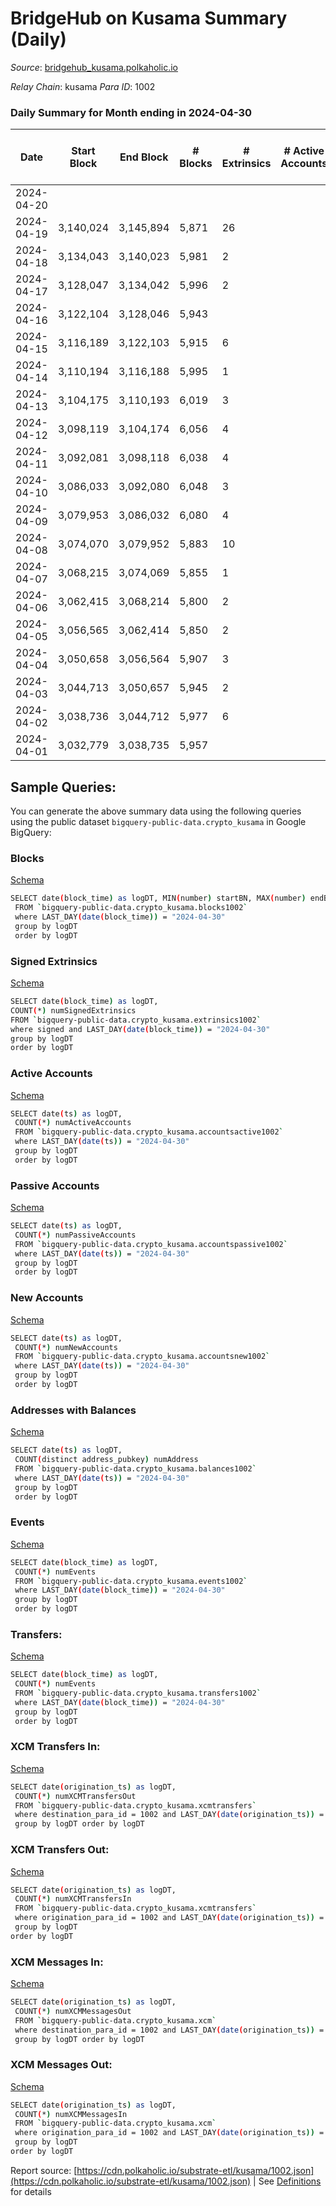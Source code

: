 # BridgeHub on Kusama Summary (Daily)

_Source_: [bridgehub_kusama.polkaholic.io](https://bridgehub_kusama.polkaholic.io)

*Relay Chain*: kusama
*Para ID*: 1002



### Daily Summary for Month ending in 2024-04-30


| Date    | Start Block | End Block | # Blocks | # Extrinsics | # Active Accounts | # Passive Accounts | # New Accounts | # Addresses | # Events  | # Transfers ($USD) | # XCM Transfers In ($USD) | # XCM Transfers Out ($USD) | # XCM In | # XCM Out | Issues |
|---------|-------------|-----------|----------|--------------|-------------------|--------------------|----------------|-------------|-----------|--------------------|---------------------------|----------------------------|----------|-----------|--------|
| 2024-04-20 |  |  |  |  |  |  |  |  |  |   |   |   |  |  |  |
| 2024-04-19 | 3,140,024 | 3,145,894 | 5,871 | 26 |  |  |  |  | 12,347 | 411  |   |   |  |  |  |
| 2024-04-18 | 3,134,043 | 3,140,023 | 5,981 | 2 |  |  |  |  | 12,028 | 26  |   |   |  |  |  |
| 2024-04-17 | 3,128,047 | 3,134,042 | 5,996 | 2 |  |  |  | 50 | 12,040 | 27  |   |   |  |  |  |
| 2024-04-16 | 3,122,104 | 3,128,046 | 5,943 |  |  |  |  | 49 |  |   |   |   |  |  |  |
| 2024-04-15 | 3,116,189 | 3,122,103 | 5,915 | 6 |  |  |  | 49 | 12,012 | 121  |   |   |  |  |  |
| 2024-04-14 | 3,110,194 | 3,116,188 | 5,995 | 1 |  |  |  | 49 | 11,999 |   |   |   |  |  |  |
| 2024-04-13 | 3,104,175 | 3,110,193 | 6,019 | 3 |  |  |  | 49 | 12,083 | 27  |   |   |  |  |  |
| 2024-04-12 | 3,098,119 | 3,104,174 | 6,056 | 4 |  |  |  | 49 | 12,219 | 68  |   |   |  |  |  |
| 2024-04-11 | 3,092,081 | 3,098,118 | 6,038 | 4 |  |  |  | 49 | 12,127 | 27  |   |   |  |  |  |
| 2024-04-10 | 3,086,033 | 3,092,080 | 6,048 | 3 |  |  |  | 49 | 12,198 | 72  |   |   |  |  |  |
| 2024-04-09 | 3,079,953 | 3,086,032 | 6,080 | 4 |  |  |  | 49 | 12,255 | 64  |   |   |  |  |  |
| 2024-04-08 | 3,074,070 | 3,079,952 | 5,883 | 10 |  |  |  | 49 | 12,138 | 234  |   |   |  |  |  |
| 2024-04-07 | 3,068,215 | 3,074,069 | 5,855 | 1 |  |  |  | 49 | 11,718 |   |   |   |  |  |  |
| 2024-04-06 | 3,062,415 | 3,068,214 | 5,800 | 2 |  |  |  | 49 | 11,613 |   |   |   |  |  |  |
| 2024-04-05 | 3,056,565 | 3,062,414 | 5,850 | 2 |  |  |  | 49 | 11,713 |   |   |   |  |  |  |
| 2024-04-04 | 3,050,658 | 3,056,564 | 5,907 | 3 |  |  |  | 49 | 11,833 |   |   |   |  |  |  |
| 2024-04-03 | 3,044,713 | 3,050,657 | 5,945 | 2 |  |  |  | 49 | 11,903 |   |   |   |  |  |  |
| 2024-04-02 | 3,038,736 | 3,044,712 | 5,977 | 6 |  |  |  | 49 | 12,033 | 29  |   |   |  |  |  |
| 2024-04-01 | 3,032,779 | 3,038,735 | 5,957 |  |  |  |  | 46 | 11,918 |   |   |   |  |  |  |

## Sample Queries:
You can generate the above summary data using the following queries using the public dataset `bigquery-public-data.crypto_kusama` in Google BigQuery:


### Blocks 

[Schema](https://github.com/colorfulnotion/substrate-etl/blob/main/schema/blocks.json)

```bash
SELECT date(block_time) as logDT, MIN(number) startBN, MAX(number) endBN, COUNT(*) numBlocks 
 FROM `bigquery-public-data.crypto_kusama.blocks1002`  
 where LAST_DAY(date(block_time)) = "2024-04-30" 
 group by logDT 
 order by logDT
```

### Signed Extrinsics 

[Schema](https://github.com/colorfulnotion/substrate-etl/blob/main/schema/extrinsics.json)

```bash
SELECT date(block_time) as logDT, 
COUNT(*) numSignedExtrinsics 
FROM `bigquery-public-data.crypto_kusama.extrinsics1002`  
where signed and LAST_DAY(date(block_time)) = "2024-04-30" 
group by logDT 
order by logDT
```

### Active Accounts 

[Schema](https://github.com/colorfulnotion/substrate-etl/blob/main/schema/accountsactive.json)

```bash
SELECT date(ts) as logDT, 
 COUNT(*) numActiveAccounts 
 FROM `bigquery-public-data.crypto_kusama.accountsactive1002` 
 where LAST_DAY(date(ts)) = "2024-04-30" 
 group by logDT 
 order by logDT
```

### Passive Accounts 

[Schema](https://github.com/colorfulnotion/substrate-etl/blob/main/schema/accountspassive.json)

```bash
SELECT date(ts) as logDT, 
 COUNT(*) numPassiveAccounts 
 FROM `bigquery-public-data.crypto_kusama.accountspassive1002` 
 where LAST_DAY(date(ts)) = "2024-04-30" 
 group by logDT 
 order by logDT
```

### New Accounts 

[Schema](https://github.com/colorfulnotion/substrate-etl/blob/main/schema/accountsnew.json)

```bash
SELECT date(ts) as logDT, 
 COUNT(*) numNewAccounts 
 FROM `bigquery-public-data.crypto_kusama.accountsnew1002` 
 where LAST_DAY(date(ts)) = "2024-04-30" 
 group by logDT
 order by logDT
```

### Addresses with Balances 

[Schema](https://github.com/colorfulnotion/substrate-etl/blob/main/schema/balances.json)

```bash
SELECT date(ts) as logDT,
 COUNT(distinct address_pubkey) numAddress 
 FROM `bigquery-public-data.crypto_kusama.balances1002` 
 where LAST_DAY(date(ts)) = "2024-04-30" 
 group by logDT 
 order by logDT
```

### Events 

[Schema](https://github.com/colorfulnotion/substrate-etl/blob/main/schema/events.json)

```bash
SELECT date(block_time) as logDT, 
 COUNT(*) numEvents 
 FROM `bigquery-public-data.crypto_kusama.events1002` 
 where LAST_DAY(date(block_time)) = "2024-04-30" 
 group by logDT 
 order by logDT
```

### Transfers:

[Schema](https://github.com/colorfulnotion/substrate-etl/blob/main/schema/transfers.json)

```bash
SELECT date(block_time) as logDT, 
 COUNT(*) numEvents 
 FROM `bigquery-public-data.crypto_kusama.transfers1002` 
 where LAST_DAY(date(block_time)) = "2024-04-30" 
 group by logDT 
 order by logDT
```

### XCM Transfers In: 

[Schema](https://github.com/colorfulnotion/substrate-etl/blob/main/schema/xcmtransfers.json)

```bash
SELECT date(origination_ts) as logDT, 
 COUNT(*) numXCMTransfersOut 
 FROM `bigquery-public-data.crypto_kusama.xcmtransfers` 
 where destination_para_id = 1002 and LAST_DAY(date(origination_ts)) = "2024-04-30" 
 group by logDT order by logDT
```

### XCM Transfers Out: 

[Schema](https://github.com/colorfulnotion/substrate-etl/blob/main/schema/xcmtransfers.json)

```bash
SELECT date(origination_ts) as logDT, 
 COUNT(*) numXCMTransfersIn 
 FROM `bigquery-public-data.crypto_kusama.xcmtransfers` 
 where origination_para_id = 1002 and LAST_DAY(date(origination_ts)) = "2024-04-30" 
 group by logDT 
order by logDT
```

### XCM Messages In: 

[Schema](https://github.com/colorfulnotion/substrate-etl/blob/main/schema/xcm.json)

```bash
SELECT date(origination_ts) as logDT, 
 COUNT(*) numXCMMessagesOut 
 FROM `bigquery-public-data.crypto_kusama.xcm` 
 where destination_para_id = 1002 and LAST_DAY(date(origination_ts)) = "2024-04-30" 
 group by logDT order by logDT
```

### XCM Messages Out: 

[Schema](https://github.com/colorfulnotion/substrate-etl/blob/main/schema/xcm.json)

```bash
SELECT date(origination_ts) as logDT, 
 COUNT(*) numXCMMessagesIn 
 FROM `bigquery-public-data.crypto_kusama.xcm` 
 where origination_para_id = 1002 and LAST_DAY(date(origination_ts)) = "2024-04-30" 
 group by logDT 
order by logDT
```


Report source: [https://cdn.polkaholic.io/substrate-etl/kusama/1002.json](https://cdn.polkaholic.io/substrate-etl/kusama/1002.json) | See [Definitions](/DEFINITIONS.md) for details
